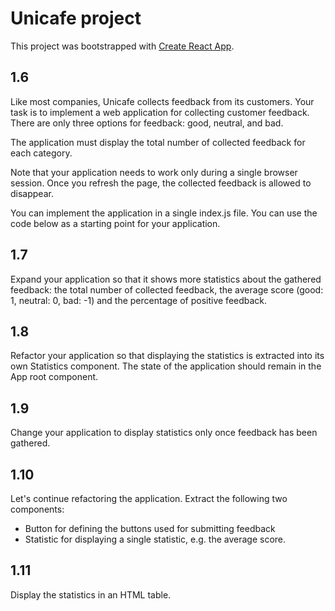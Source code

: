 # Unicafe project

This project was bootstrapped with [Create React App](https://github.com/facebook/create-react-app).

## 1.6

Like most companies, Unicafe collects feedback from its customers. Your task is to implement a web application for collecting customer feedback. There are only three options for feedback: good, neutral, and bad.

The application must display the total number of collected feedback for each category. 

Note that your application needs to work only during a single browser session. Once you refresh the page, the collected feedback is allowed to disappear.

You can implement the application in a single index.js file. You can use the code below as a starting point for your application.

## 1.7

Expand your application so that it shows more statistics about the gathered feedback: the total number of collected feedback, the average score (good: 1, neutral: 0, bad: -1) and the percentage of positive feedback.

## 1.8

Refactor your application so that displaying the statistics is extracted into its own Statistics component. The state of the application should remain in the App root component.

## 1.9

Change your application to display statistics only once feedback has been gathered.

## 1.10

Let's continue refactoring the application. Extract the following two components:

* Button for defining the buttons used for submitting feedback
* Statistic for displaying a single statistic, e.g. the average score.

## 1.11

Display the statistics in an HTML table.